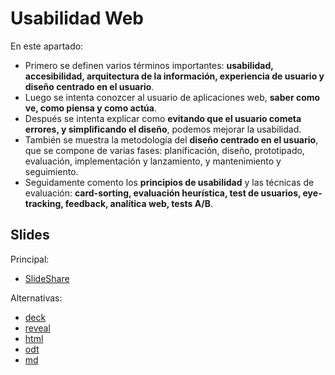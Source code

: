 # Usabilidad Web

En este apartado:

- Primero se definen varios términos importantes: **usabilidad, accesibilidad, arquitectura de la información, experiencia de usuario y diseño centrado en el usuario**.
- Luego se intenta conozcer al usuario de aplicaciones web, **saber como ve, como piensa y como actúa**.
- Después se intenta explicar como **evitando que el usuario cometa errores, y simplificando el diseño**, podemos mejorar la usabilidad.
- También se muestra la metodología del **diseño centrado en el usuario**, que se compone de varias fases: planificación, diseño, prototipado, evaluación, implementación y lanzamiento, y mantenimiento y seguimiento. 
- Seguidamente comento los **principios de usabilidad** y las técnicas de evaluación: **card-sorting, evaluación heurística, test de usuarios, eye-tracking, feedback, analítica web, tests A/B**.

## Slides

Principal:

- [SlideShare](http://www.slideshare.net/asanzdiego/usabilidad-web-38180639)

Alternativas:

- [deck](http://asanzdiego.github.io/curso-interfaces-web-2014/01-usabilidad/slides/export/usabilidad-deck-slides.html)
- [reveal](http://asanzdiego.github.io/curso-interfaces-web-2014/01-usabilidad/slides/export/usabilidad-reveal-slides.html)
- [html](http://asanzdiego.github.io/curso-interfaces-web-2014/01-usabilidad/slides/export/usabilidad.html)
- [odt](http://asanzdiego.github.io/curso-interfaces-web-2014/01-usabilidad/slides/export/usabilidad.odt)
- [md](http://asanzdiego.github.io/curso-interfaces-web-2014/01-usabilidad/slides/md/usabilidad.md)
